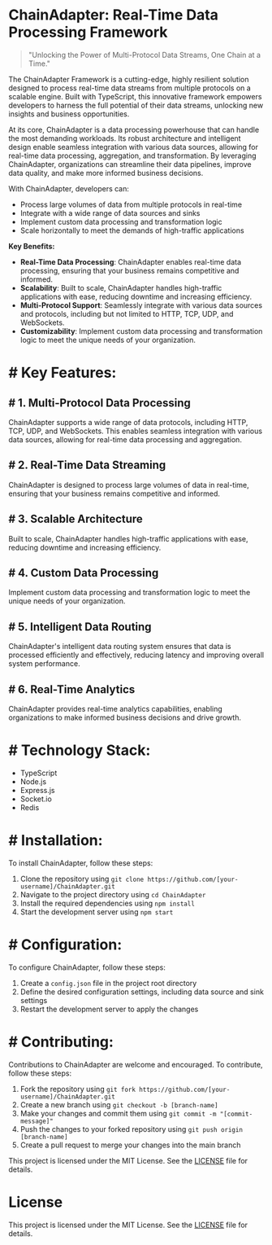 
# ChainAdapter: Real-Time Data Processing Framework
> "Unlocking the Power of Multi-Protocol Data Streams, One Chain at a Time."

The ChainAdapter Framework is a cutting-edge, highly resilient solution designed to process real-time data streams from multiple protocols on a scalable engine. Built with TypeScript, this innovative framework empowers developers to harness the full potential of their data streams, unlocking new insights and business opportunities.

At its core, ChainAdapter is a data processing powerhouse that can handle the most demanding workloads. Its robust architecture and intelligent design enable seamless integration with various data sources, allowing for real-time data processing, aggregation, and transformation. By leveraging ChainAdapter, organizations can streamline their data pipelines, improve data quality, and make more informed business decisions.

With ChainAdapter, developers can:

* Process large volumes of data from multiple protocols in real-time
* Integrate with a wide range of data sources and sinks
* Implement custom data processing and transformation logic
* Scale horizontally to meet the demands of high-traffic applications

**Key Benefits:**

* **Real-Time Data Processing**: ChainAdapter enables real-time data processing, ensuring that your business remains competitive and informed.
* **Scalability**: Built to scale, ChainAdapter handles high-traffic applications with ease, reducing downtime and increasing efficiency.
* **Multi-Protocol Support**: Seamlessly integrate with various data sources and protocols, including but not limited to HTTP, TCP, UDP, and WebSockets.
* **Customizability**: Implement custom data processing and transformation logic to meet the unique needs of your organization.

# # Key Features:

## # 1. **Multi-Protocol Data Processing**

ChainAdapter supports a wide range of data protocols, including HTTP, TCP, UDP, and WebSockets. This enables seamless integration with various data sources, allowing for real-time data processing and aggregation.

## # 2. **Real-Time Data Streaming**

ChainAdapter is designed to process large volumes of data in real-time, ensuring that your business remains competitive and informed.

## # 3. **Scalable Architecture**

Built to scale, ChainAdapter handles high-traffic applications with ease, reducing downtime and increasing efficiency.

## # 4. **Custom Data Processing**

Implement custom data processing and transformation logic to meet the unique needs of your organization.

## # 5. **Intelligent Data Routing**

ChainAdapter's intelligent data routing system ensures that data is processed efficiently and effectively, reducing latency and improving overall system performance.

## # 6. **Real-Time Analytics**

ChainAdapter provides real-time analytics capabilities, enabling organizations to make informed business decisions and drive growth.

# # Technology Stack:

* TypeScript
* Node.js
* Express.js
* Socket.io
* Redis

# # Installation:

To install ChainAdapter, follow these steps:

1. Clone the repository using `git clone https://github.com/[your-username]/ChainAdapter.git`
2. Navigate to the project directory using `cd ChainAdapter`
3. Install the required dependencies using `npm install`
4. Start the development server using `npm start`

# # Configuration:

To configure ChainAdapter, follow these steps:

1. Create a `config.json` file in the project root directory
2. Define the desired configuration settings, including data source and sink settings
3. Restart the development server to apply the changes

# # Contributing:

Contributions to ChainAdapter are welcome and encouraged. To contribute, follow these steps:

1. Fork the repository using `git fork https://github.com/[your-username]/ChainAdapter.git`
2. Create a new branch using `git checkout -b [branch-name]`
3. Make your changes and commit them using `git commit -m "[commit-message]"`
4. Push the changes to your forked repository using `git push origin [branch-name]`
5. Create a pull request to merge your changes into the main branch

This project is licensed under the MIT License. See the [LICENSE](LICENSE) file for details.

# License

This project is licensed under the MIT License. See the [LICENSE](https://github.com/paaak/ChainAdapter/blob/main/LICENSE) file for details.
